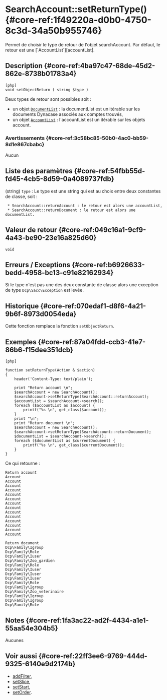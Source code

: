 # SearchAccount::setReturnType() {#core-ref:1f49220a-d0b0-4750-8c3d-34a50b955746}

<div markdown="1" class="short-description">
Permet de choisir le type de retour de l'objet searchAccount. Par défaut, le 
retour est une [`AccountList`][accountList].
</div>
<!--
<div class="applicability">
Obsolète depuis #.#.#
</div>
-->

## Description {#core-ref:4ba97c47-68de-45d2-862e-8738b01783a4}

    [php]
    void setObjectReturn ( string $type )

Deux types de retour sont possibles soit :

* un objet [`DocumentList`][documentList] : la documentList est un itérable sur 
les documents Dynacase associés aux comptes trouvés,
* un objet [`AccountList`][accountList] : l'accountList est un itérable sur les 
objets account.

### Avertissements {#core-ref:3c58bc85-50b0-4ac0-bb59-8d1e867cbabc}

Aucun

## Liste des paramètres {#core-ref:54fbb55d-fd45-4cb5-8d59-0a4089737fdb}

(string) `type`
:   Le type est une string qui est au choix entre deux constantes de classe, 
    soit :
    
     * SearchAccount::returnAccount : le retour est alors une accountList,
     * SearchAccount::returnDocument : le retour est alors une documentList.

## Valeur de retour {#core-ref:049c16a1-9cf9-4a43-be90-23e16a825d60}

`void`

## Erreurs / Exceptions {#core-ref:b6926633-bedd-4958-bc13-c91e82162934}

Si le type n'est pas une des deux constante de classe alors une exception de 
type `Dcp\Sacc\Exception` est levée.

## Historique {#core-ref:070edaf1-d8f6-4a21-9b6f-8973d0054eda}

Cette fonction remplace la fonction `setObjectReturn`.

## Exemples {#core-ref:87a04fdd-ccb3-41e7-86b6-f15dee351dcb}

    [php]
    
    function setReturnType(Action & $action)
    {
        header('Content-Type: text/plain');
        
        print "Return account \n";
        $searchAccount = new SearchAccount();
        $searchAccount->setReturnType(SearchAccount::returnAccount);
        $accountList = $searchAccount->search();
        foreach ($accountList as $account) {
            printf("%s \n", get_class($account));
        }
        print "\n";
        print "Return document \n";
        $searchAccount = new SearchAccount();
        $searchAccount->setReturnType(SearchAccount::returnDocument);
        $documentList = $searchAccount->search();
        foreach ($documentList as $currentDocument) {
            printf("%s \n", get_class($currentDocument));
        }
    }

Ce qui retourne :

    Return account 
    Account 
    Account 
    Account 
    Account 
    Account 
    Account 
    Account 
    Account 
    Account 
    Account 
    Account 
    Account 
    Account 
    Account 

    Return document 
    Dcp\Family\Igroup 
    Dcp\Family\Role 
    Dcp\Family\Iuser 
    Dcp\Family\Zoo_gardien 
    Dcp\Family\Role 
    Dcp\Family\Iuser 
    Dcp\Family\Iuser 
    Dcp\Family\Iuser 
    Dcp\Family\Role 
    Dcp\Family\Igroup 
    Dcp\Family\Zoo_veterinaire 
    Dcp\Family\Igroup 
    Dcp\Family\Igroup 
    Dcp\Family\Role 


## Notes {#core-ref:1fa3ac22-ad2f-4434-a1e1-55aa54e304b5}

Aucunes

## Voir aussi {#core-ref:22ff3ee6-9769-444d-9325-6140e9d2174b}

* [addFilter][addFilter],
* [setSlice][setSlice],
* [setStart][setStart],
* [setOrder][setOrder].

<!-- links -->

[addFilter]:        #core-ref:e785ea85-d398-4b6f-8a14-0224f0a9e69f
[setSlice]:         #core-ref:c176d2c5-3ca5-4380-8644-9f084f094403
[setStart]:         #core-ref:06f99854-52b7-4c75-9b8d-b0383fb31ebe
[setOrder]:         #core-ref:bc7439f0-71d5-448a-84bd-2dd7200969bd
[documentList]:     #core-ref:23c71c28-dbce-4d34-819a-50d5bc4a38c3
[accountList]:      #core-ref:b48372db-c2a9-481a-a502-174f972484a3